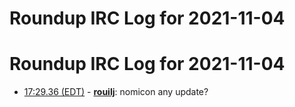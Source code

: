 # Roundup IRC Log for 2021-11-04 #
# Roundup IRC Log for 2021-11-04
* <a href="#17:29.36" id="17:29.36">17:29.36 (EDT)</a> - __[rouilj](https://github.com/rouilj)__: nomicon any update?
